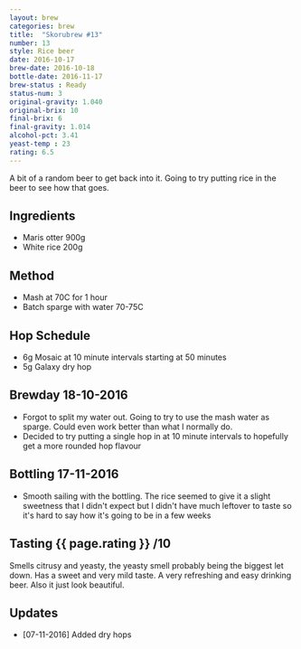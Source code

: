 ```yaml
---
layout: brew
categories: brew
title:  "Skorubrew #13"
number: 13
style: Rice beer
date: 2016-10-17
brew-date: 2016-10-18
bottle-date: 2016-11-17
brew-status : Ready
status-num: 3
original-gravity: 1.040
original-brix: 10
final-brix: 6
final-gravity: 1.014
alcohol-pct: 3.41
yeast-temp : 23
rating: 6.5
---
```


A bit of a random beer to get back into it. Going to try putting rice in the beer to see how that goes.


Ingredients
-----

* Maris otter 900g
* White rice 200g

Method
-------

* Mash at 70C for 1 hour
* Batch sparge with water 70-75C

Hop Schedule
-------------

* 6g Mosaic at 10 minute intervals starting at 50 minutes
* 5g Galaxy dry hop



Brewday 18-10-2016
----------

* Forgot to split my water out. Going to try to use the mash water as sparge. Could even work better than what I normally do. 
* Decided to try putting a single hop in at 10 minute intervals to hopefully get a more rounded hop flavour

Bottling 17-11-2016
-------------

* Smooth sailing with the bottling. The rice seemed to give it a slight sweetness that I didn't expect but I didn't have much leftover to taste so it's hard to say how it's going to be in a few weeks

Tasting {{ page.rating }} /10
--------

Smells citrusy and yeasty, the yeasty smell probably being the biggest let down. Has a sweet and very mild taste. A very refreshing and easy drinking beer. Also it just look beautiful.

Updates
-------

* [07-11-2016] Added dry hops 
